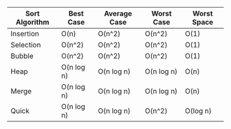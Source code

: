 | Sort Algorithm  | Best Case  | Average Case | Worst Case | Worst Space |
| ----------------|------------|--------------|------------|-------------
| Insertion       | O(n)       | O(n^2)       | O(n^2)     | O(1)        |
| Selection       | O(n^2)     | O(n^2)       | O(n^2)     | O(1)        |
| Bubble          | O(n^2)     | O(n^2)       | O(n^2)     | O(1)        |
| Heap            | O(n log n) | O(n log n)   | O(n log n) | O(n)        |
| Merge           | O(n log n) | O(n log n)   | O(n log n) | O(n)        |
| Quick           | O(n log n) | O(n log n)   | O(n^2)     | O(log n)    |